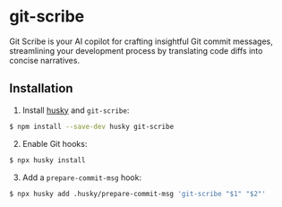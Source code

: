 # git-scribe

Git Scribe is your AI copilot for crafting insightful Git commit messages, streamlining your development process by translating code diffs into concise narratives.

## Installation

1. Install [husky](https://typicode.github.io/husky) and `git-scribe`:

```sh
$ npm install --save-dev husky git-scribe
```

2. Enable Git hooks:

```sh
$ npx husky install
```

3. Add a `prepare-commit-msg` hook:

```sh
$ npx husky add .husky/prepare-commit-msg 'git-scribe "$1" "$2"'
```
